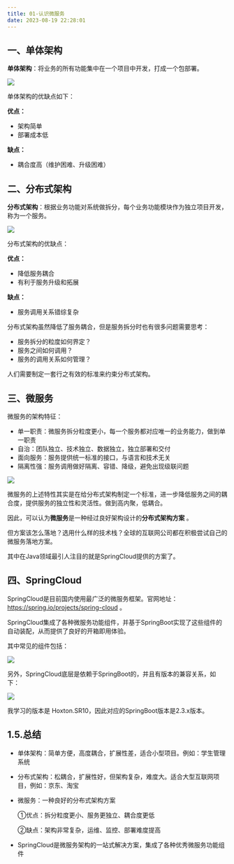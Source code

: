 ```yaml
---
title: 01-认识微服务
date: 2023-08-19 22:28:01
---
```


## 一、单体架构

**单体架构**：将业务的所有功能集中在一个项目中开发，打成一个包部署。

![](https://lhplanet-1316168555.cos.ap-beijing.myqcloud.com/obsidian/202308192205264.png)

单体架构的优缺点如下：

**优点：**

- 架构简单
- 部署成本低

**缺点：**

- 耦合度高（维护困难、升级困难）



## 二、分布式架构

**分布式架构**：根据业务功能对系统做拆分，每个业务功能模块作为独立项目开发，称为一个服务。

![](https://lhplanet-1316168555.cos.ap-beijing.myqcloud.com/obsidian/202308192302587.png)

分布式架构的优缺点：

**优点：**

- 降低服务耦合
- 有利于服务升级和拓展

**缺点：**

- 服务调用关系错综复杂

分布式架构虽然降低了服务耦合，但是服务拆分时也有很多问题需要思考：

- 服务拆分的粒度如何界定？
- 服务之间如何调用？
- 服务的调用关系如何管理？

人们需要制定一套行之有效的标准来约束分布式架构。



## 三、微服务

微服务的架构特征：

- 单一职责：微服务拆分粒度更小，每一个服务都对应唯一的业务能力，做到单一职责
- 自治：团队独立、技术独立、数据独立，独立部署和交付
- 面向服务：服务提供统一标准的接口，与语言和技术无关
- 隔离性强：服务调用做好隔离、容错、降级，避免出现级联问题

![](https://lhplanet-1316168555.cos.ap-beijing.myqcloud.com/obsidian/202308192303401.png)

微服务的上述特性其实是在给分布式架构制定一个标准，进一步降低服务之间的耦合度，提供服务的独立性和灵活性。做到高内聚，低耦合。

因此，可以认为**微服务**是一种经过良好架构设计的**分布式架构方案** 。

但方案该怎么落地？选用什么样的技术栈？全球的互联网公司都在积极尝试自己的微服务落地方案。

其中在Java领域最引人注目的就是SpringCloud提供的方案了。

## 四、SpringCloud

SpringCloud是目前国内使用最广泛的微服务框架。官网地址：https://spring.io/projects/spring-cloud 。

SpringCloud集成了各种微服务功能组件，并基于SpringBoot实现了这些组件的自动装配，从而提供了良好的开箱即用体验。

其中常见的组件包括：

![](https://lhplanet-1316168555.cos.ap-beijing.myqcloud.com/obsidian/202308192305025.png)

另外，SpringCloud底层是依赖于SpringBoot的，并且有版本的兼容关系，如下：

![](https://lhplanet-1316168555.cos.ap-beijing.myqcloud.com/obsidian/202308192307835.png)

我学习的版本是 Hoxton.SR10，因此对应的SpringBoot版本是2.3.x版本。


## 1.5.总结

- 单体架构：简单方便，高度耦合，扩展性差，适合小型项目。例如：学生管理系统

- 分布式架构：松耦合，扩展性好，但架构复杂，难度大。适合大型互联网项目，例如：京东、淘宝

- 微服务：一种良好的分布式架构方案

  ①优点：拆分粒度更小、服务更独立、耦合度更低

  ②缺点：架构非常复杂，运维、监控、部署难度提高

- SpringCloud是微服务架构的一站式解决方案，集成了各种优秀微服务功能组件
